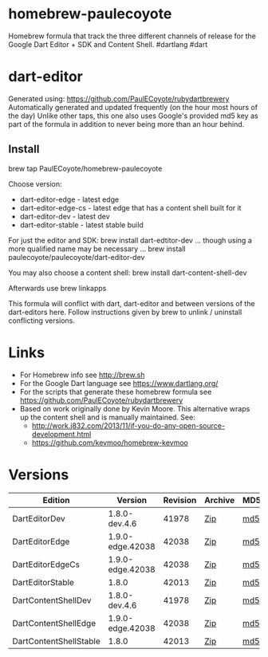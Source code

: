 homebrew-paulecoyote
====================

Homebrew formula that track the three different channels of release for the Google Dart Editor + SDK and Content Shell.  #dartlang #dart

dart-editor
===========

Generated using: https://github.com/PaulECoyote/rubydartbrewery
Automatically generated and updated frequently (on the hour most hours of the day)
Unlike other taps, this one also uses Google's provided md5 key as part of the formula in addition to never being more than an hour behind.

Install
-------
brew tap PaulECoyote/homebrew-paulecoyote

Choose version:
* dart-editor-edge - latest edge
* dart-editor-edge-cs - latest edge that has a content shell built for it
* dart-editor-dev - latest dev
* dart-editor-stable - latest stable build

For just the editor and SDK:
brew install dart-edtitor-dev
... though using a more qualified name may be necessary ...
brew install paulecoyote/paulecoyote/dart-editor-dev

You may also choose a content shell:
brew install dart-content-shell-dev

Afterwards use 
brew linkapps

This formula will conflict with dart, dart-editor and between versions of the dart-editors here.  Follow instructions given by brew to unlink / uninstall conflicting versions.

Links
=====
* For Homebrew info see http://brew.sh
* For the Google Dart language see https://www.dartlang.org/
* For the scripts that generate these homebrew formula see https://github.com/PaulECoyote/rubydartbrewery
* Based on work originally done by Kevin Moore. This alternative wraps up the content shell and is manually maintained.  See: 
    * http://work.j832.com/2013/11/if-you-do-any-open-source-development.html
    * https://github.com/kevmoo/homebrew-kevmoo

Versions
========
| Edition | Version | Revision | Archive | MD5 | Notes |
| ------- | ------- | -------- | ------- | --- | ----- |
| DartEditorDev | 1.8.0-dev.4.6 | 41978 | [Zip](https://storage.googleapis.com/dart-archive/channels/dev/release/41978/editor/darteditor-macos-x64.zip) | [md5](https://storage.googleapis.com/dart-archive/channels/dev/release/41978/editor/darteditor-macos-x64.zip.md5sum) | [Changes](https://storage.googleapis.com/dart-archive/channels/dev/release/latest/changelog.html) |
| DartEditorEdge | 1.9.0-edge.42038 | 42038 | [Zip](https://storage.googleapis.com/dart-archive/channels/be/raw/42038/editor/darteditor-macos-x64.zip) | [md5](https://storage.googleapis.com/dart-archive/channels/be/raw/42038/editor/darteditor-macos-x64.zip.md5sum) | - |
| DartEditorEdgeCs | 1.9.0-edge.42038 | 42038 | [Zip](https://storage.googleapis.com/dart-archive/channels/be/raw/42038/editor/darteditor-macos-x64.zip) | [md5](https://storage.googleapis.com/dart-archive/channels/be/raw/42038/editor/darteditor-macos-x64.zip.md5sum) | - |
| DartEditorStable | 1.8.0 | 42013 | [Zip](https://storage.googleapis.com/dart-archive/channels/stable/release/42013/editor/darteditor-macos-x64.zip) | [md5](https://storage.googleapis.com/dart-archive/channels/stable/release/42013/editor/darteditor-macos-x64.zip.md5sum) | [Changes](https://storage.googleapis.com/dart-archive/channels/stable/release/latest/changelog.html) |
| DartContentShellDev | 1.8.0-dev.4.6 | 41978 | [Zip](https://storage.googleapis.com/dart-archive/channels/dev/release/41978/dartium/content_shell-macos-ia32-release.zip) | [md5](https://storage.googleapis.com/dart-archive/channels/dev/release/41978/dartium/content_shell-macos-ia32-release.zip.md5sum) | - |
| DartContentShellEdge | 1.9.0-edge.42038 | 42038 | [Zip](https://storage.googleapis.com/dart-archive/channels/be/raw/42038/dartium/content_shell-macos-ia32-release.zip) | [md5](https://storage.googleapis.com/dart-archive/channels/be/raw/42038/dartium/content_shell-macos-ia32-release.zip.md5sum) | - |
| DartContentShellStable | 1.8.0 | 42013 | [Zip](https://storage.googleapis.com/dart-archive/channels/stable/release/42013/dartium/content_shell-macos-ia32-release.zip) | [md5](https://storage.googleapis.com/dart-archive/channels/stable/release/42013/dartium/content_shell-macos-ia32-release.zip.md5sum) | - |
